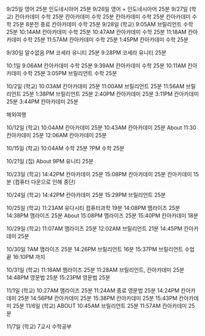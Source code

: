 9/25일
영어 25분
인도네시아어 25분
9/26일
영어 + 인도네시아어 25분
9/27일
(학교)
칸아카데미 수학 25분
칸아카데미 수학 25분
칸아카데미 수학 25분
칸아카데미 수학 25분 8분전 종료
칸아카데미 수학 25분
9/28일
(학교)
9:05AM 브릴리언트 수학 25분
10:14AM 칸아카데미 수학 25분
10:47AM 칸아카데미 수학 25분
11:18AM 칸아카데미 수학 25분
11:57AM 칸아카데미 수학 25분
1:45PM 칸아카데미 수학 25분

9/30일
알수없음 PM 코세라 유니티 25분
9:28PM 코세라 유니티 25분

10:1일 
9:06AM 칸아카데미 수학 25분
9:39AM 칸아카데미 수학 25분
10:11AM 칸아카데미 수학 25분
3:05PM 브릴리언트 수학 25분

10/2일
(학교)
10:03AM 칸아카데미 25분
11:00AM 브릴리언트 25분
11:56AM 브릴리언트 25분
1:38PM 브릴리언트 25분
2:40PM 칸아카데미 25분
3:11PM 칸아카데미 25분
3:44PM 칸아카데미 25분

해외여행

10/12일
(학교)
10:04AM 칸아카데미 25분
10:43AM 칸아카데미 25분
About 11:30 칸아카데미 25분
12:06AM 칸아카데미 25분

10/15일
(학교)
10:04AM 수학 25분
?PM 수학 25분

10/21일
(집)
About 9PM 유니티 25분

10/23일
(학교)
14:42PM 칸아카데미 25분
15:08PM 칸아카데미 25분
칸아카데미 15분 (컴퓨터 다운으로 인해 중단)

10/24일
(학교)
14:42PM 칸아카데미 25분
15:29PM 브릴리언트 25분

10/25일
(학교)
11:23AM 유다시티 컴퓨터과학 19분
14:08PM 맴라이즈 25분
14:38PM 맴라이즈 25분
About 15:08PM 맴라이즈 25분
15:40PM 칸아카데미 18분

10/29일
(학교)
11:07AM 맴라이즈 25분
12:02AM 브릴리언트 21분
14:45PM 칸아카데미 25분

10/30일
?AM 맴라이즈 25분
14:26PM 브릴리언트 16분
15:37PM 브릴리언트 수업 끝 16:10PM 까지

10/31일
(학교)
11:16AM 맴라이즈 25분
11:28AM 브릴리언트, 칸아카데미 25분
14:48PM 영문법 25분
15:23PM 영문법 25분

11/1일
(학교)
10:27AM 맴라이즈 25분
11:24AM 종료 영문법 25분
14:24PM 칸아카데미 25분
14:56PM 칸아카데미 25분
15:38PM 칸아카데미 25분
15:43PM 칸아카데미 25분
11/6일
(학교)
ABOUT 10:45AM 브릴리언트 25분
11:57AM 칸아카데미 25분

11/7일
(학교)
7교시 수학공부

